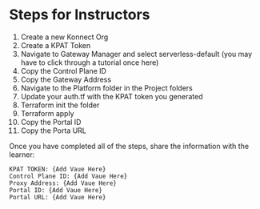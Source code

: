 # Steps for Instructors

1) Create a new Konnect Org
2) Create a KPAT Token
3) Navigate to Gateway Manager and select serverless-default (you may have to click through a tutorial once here)
4) Copy the Control Plane ID
5) Copy the Gateway Address
6) Navigate to the Platform folder in the Project folders
7) Update your auth.tf with the KPAT token you generated
8) Terraform init the folder
9) Terraform apply
10) Copy the Portal ID
11) Copy the Porta URL

Once you  have completed all of the steps, share the information with the learner:

```text
KPAT TOKEN: {Add Vaue Here}
Control Plane ID: {Add Vaue Here}
Proxy Address: {Add Vaue Here}
Portal ID: {Add Vaue Here}
Portal URL: {Add Vaue Here}
```
